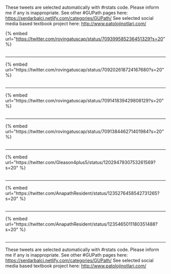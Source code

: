 

These tweets are selected automatically with #rstats code. Please inform me if any is inappropriate.
See other #GUPath pages here: https://serdarbalci.netlify.com/categories/GUPath/ 
See selected social media based textbook project here: http://www.patolojinotlari.com/

{% embed url="https://twitter.com/rovingatuscap/status/709399585236451329?s=20" %}<br>
<br>
<hr>
{% embed url="https://twitter.com/rovingatuscap/status/709202618724167680?s=20" %}<br>
<br>
<hr>
{% embed url="https://twitter.com/rovingatuscap/status/709141839429808129?s=20" %}<br>
<br>
<hr>
{% embed url="https://twitter.com/rovingatuscap/status/709138446271401984?s=20" %}<br>
<br>
<hr>
{% embed url="https://twitter.com/Gleason4plus5/status/1202947930753261569?s=20" %}<br>
<br>
<hr>
{% embed url="https://twitter.com/AnapathResident/status/1235276458542731265?s=20" %}<br>
<br>
<hr>
{% embed url="https://twitter.com/AnapathResident/status/1235465011180351488?s=20" %}<br>
<br>
<hr>


These tweets are selected automatically with #rstats code. Please inform me if any is inappropriate.
See other #GUPath pages here: https://serdarbalci.netlify.com/categories/GUPath/ 
See selected social media based textbook project here: http://www.patolojinotlari.com/
